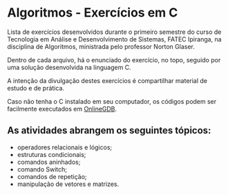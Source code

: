 # Algoritmos - Exercícios em C

Lista de exercícios desenvolvidos durante o primeiro semestre do curso de 
Tecnologia em Análise e Desenvolvimento de Sistemas, FATEC Ipiranga, na disciplina
de Algoritmos, ministrada pelo professor Norton Glaser.

Dentro de cada arquivo, há o enunciado do exercício, no topo, seguido por uma
solução desenvolvida na linguagem C.

A intenção da divulgação destes exercícios é compartilhar material de estudo e de prática.

Caso não tenha o C instalado em seu computador, os códigos podem ser facilmente executados em [OnlineGDB](https://www.onlinegdb.com/).
## As atividades abrangem os seguintes tópicos:
- operadores relacionais e lógicos;
- estruturas condicionais;
- comandos aninhados;
- comando Switch;
- comandos de repetição;
- manipulação de vetores e matrizes.

